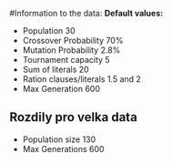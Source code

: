 #Information to the data:
**Default values:**
* Population 30
* Crossover Probability 70%
* Mutation Probability 2.8%
* Tournament capacity 5
* Sum of literals 20
* Ration clauses/literals 1.5 and 2
* Max Generation 600

## Rozdily pro velka data
* Population size 130
* Max Generations 600
